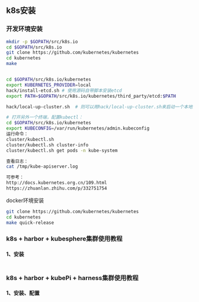 ## k8s安装
### 开发环境安装
```bash
mkdir -p $GOPATH/src/k8s.io
cd $GOPATH/src/k8s.io
git clone https://github.com/kubernetes/kubernetes
cd kubernetes
make


cd $GOPATH/src/k8s.io/kubernetes
export KUBERNETES_PROVIDER=local
hack/install-etcd.sh # 使用源码自带脚本安装etcd
export PATH=$GOPATH/src/k8s.io/kubernetes/third_party/etcd:$PATH

hack/local-up-cluster.sh  # 则可以用hack/local-up-cluster.sh来启动一个本地集群：

# 打开另外一个终端，配置kubectl：
cd $GOPATH/src/k8s.io/kubernetes
export KUBECONFIG=/var/run/kubernetes/admin.kubeconfig
运行命令：
cluster/kubectl.sh
cluster/kubectl.sh cluster-info
cluster/kubectl.sh get pods -n kube-system

查看日志：
cat /tmp/kube-apiserver.log

可参考：
http://docs.kubernetes.org.cn/109.html
https://zhuanlan.zhihu.com/p/332751754
```

docker环境安装
```bash
git clone https://github.com/kubernetes/kubernetes
cd kubernetes
make quick-release
```

### k8s + harbor + kubesphere集群使用教程
#### 1、安装
```

```

### k8s + harbor + kubePi + harness集群使用教程
#### 1、安装、配置
```

```